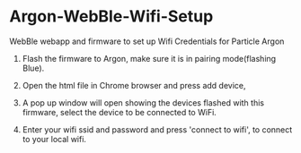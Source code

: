 # Argon-WebBle-Wifi-Setup

WebBle webapp and firmware to set up Wifi Credentials for Particle Argon

1. Flash the firmware to Argon, make sure it is in pairing mode(flashing Blue).

2. Open the html file in Chrome browser and press add device, 

3. A pop up window will open showing the devices flashed with this firmware, select the device to be connected to WiFi. 

4. Enter your wifi ssid and password and press 'connect to wifi', to connect to your local wifi.


